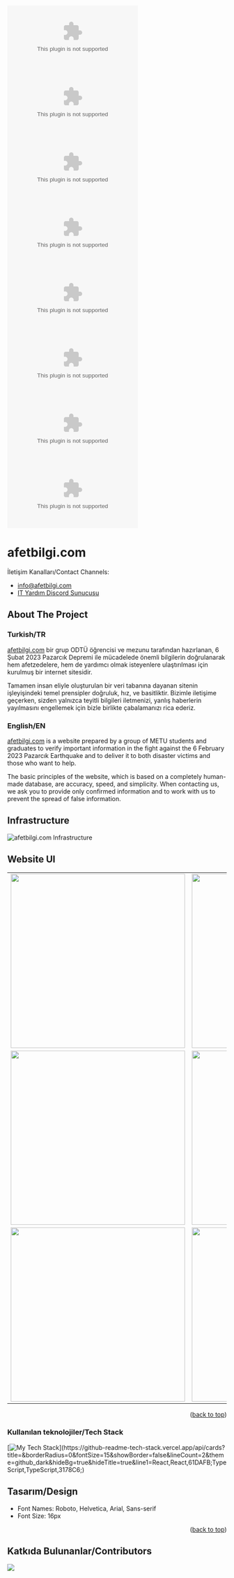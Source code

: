 <!-- Improved compatibility of back to top link: See:  -->
<a name="readme-top"></a>

![GitHub stars](https://img.shields.io/github/stars/alpaylan/afetbilgi.com?style=social) ![GitHub forks](https://img.shields.io/github/forks/alpaylan/afetbilgi.com?style=social) ![GitHub watchers](https://img.shields.io/github/watchers/alpaylan/afetbilgi.com?style=social) ![GitHub repo size](https://img.shields.io/github/repo-size/alpaylan/afetbilgi.com?style=plastic) ![GitHub language count](https://img.shields.io/github/languages/count/alpaylan/afetbilgi.com?style=plastic) ![GitHub top language](https://img.shields.io/github/languages/top/alpaylan/afetbilgi.com?style=plastic) ![GitHub last commit](https://img.shields.io/github/last-commit/alpaylan/afetbilgi.com?color=red&style=plastic) ![GitHub issues](https://img.shields.io/github/issues/alpaylan/afetbilgi.com)

# afetbilgi.com

İletişim Kanalları/Contact Channels:

- [info@afetbilgi.com](mailto:info@afetbilgi.com)
- [IT Yardım Discord Sunucusu](https://discord.com/invite/itdepremyardim)

<!-- ABOUT THE PROJECT -->
## About The Project

### Turkish/TR

[afetbilgi.com](https://afetbilgi.com) bir grup ODTÜ öğrencisi ve mezunu tarafından hazırlanan, 6 Şubat 2023 Pazarcık Depremi ile mücadelede önemli bilgilerin doğrulanarak hem afetzedelere, hem de yardımcı olmak isteyenlere ulaştırılması için kurulmuş bir internet sitesidir.

Tamamen insan eliyle oluşturulan bir veri tabanına dayanan sitenin işleyişindeki temel prensipler doğruluk, hız, ve basitliktir. Bizimle iletişime geçerken, sizden yalnızca teyitli bilgileri iletmenizi, yanlış haberlerin yayılmasını engellemek için bizle birlikte çabalamanızı rica ederiz.

### English/EN

[afetbilgi.com](https://afetbilgi.com) is a website prepared by a group of METU students and graduates to verify important information in the fight against the 6 February 2023 Pazarcık Earthquake and to deliver it to both disaster victims and those who want to help.

The basic principles of the website, which is based on a completely human-made database, are accuracy, speed, and simplicity. When contacting us, we ask you to provide only confirmed information and to work with us to prevent the spread of false information.

## Infrastructure

![afetbilgi.com Infrastructure](./images/afetbilgi-infra.png)

## Website UI

<table>
   <tr>
      <td><img src="https://github.com/alpaylan/afetbilgi.com/blob/main/images/tr.png?raw=true" width="400" height="400"></td>
      <td><img src="https://github.com/alpaylan/afetbilgi.com/blob/main/images/en.png?raw=true" width="400" height="400"></td>
      </tr>
   <tr>
      <td><img src="https://github.com/alpaylan/afetbilgi.com/blob/main/images/kr.png?raw=true" width="400" height="400"></td>
      <td><img src="https://github.com/alpaylan/afetbilgi.com/blob/main/images/ar.png?raw=true" width="400" height="400"></td>
   </tr>
   <tr>
      <td><img src="https://github.com/alpaylan/afetbilgi.com/blob/main/images/kalacak_yer.png?raw=true" width="400" height="400"></td>
      <td><img src="https://github.com/alpaylan/afetbilgi.com/blob/main/images/donations.png?raw=true" width="400" height="400"></td>
   </tr>
</table>

<p align="right">(<a href="#readme-top">back to top</a>)</p>

### Kullanılan teknolojiler/Tech Stack

[![My Tech Stack](https://github-readme-tech-stack.vercel.app/api/cards?title=&borderRadius=0&fontSize=15&showBorder=false&lineCount=2&theme=github_dark&hideBg=true&hideTitle=true&line1=React,React,61DAFB;TypeScript,TypeScript,3178C6;)](https://github-readme-tech-stack.vercel.app/api/cards?title=&borderRadius=0&fontSize=15&showBorder=false&lineCount=2&theme=github_dark&hideBg=true&hideTitle=true&line1=React,React,61DAFB;TypeScript,TypeScript,3178C6;)

## Tasarım/Design

* Font Names: Roboto, Helvetica, Arial, Sans-serif
* Font Size: 16px

<p align="right">(<a href="#readme-top">back to top</a>)</p>

## Katkıda Bulunanlar/Contributors

<a href="https://github.com/alpaylan/afetbilgi.com/graphs/contributors">
  <img src="https://contrib.rocks/image?repo=alpaylan/afetbilgi.com" />
</a>
